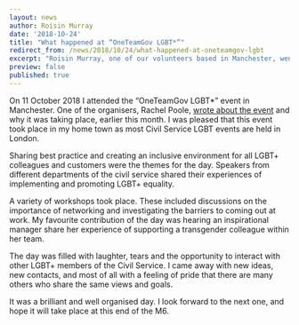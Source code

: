 ```yaml
---
layout: news
author: Roisin Murray
date: '2018-10-24'
title: "What happened at “OneTeamGov LGBT*”"
redirect_from: /news/2018/10/24/what-happened-at-oneteamgov-lgbt
excerpt: "Roisin Murray, one of our volunteers based in Manchester, went to the OneTeamGov LGBT* event this month. In this post, Roisin shares her thoughts from the day."
preview: false
published: true
---
```


On 11 October 2018 I attended the “OneTeamGov LGBT*” event in Manchester. One of the organisers, Rachel Poole, [wrote about the event](https://www.civilservice.lgbt/2018/10/04/one-team-gov-lgbt-conference) and why it was taking place, earlier this month. I was pleased that this event took place in my home town as most Civil Service LGBT events are held in London.

Sharing best practice and creating an inclusive environment for all LGBT+ colleagues and customers were the themes for the day. Speakers from different departments of the civil service shared their experiences of implementing and promoting LGBT+ equality.

A variety of workshops took place. These included discussions on the importance of networking and investigating the barriers to coming out at work. My favourite contribution of the day was hearing an inspirational manager share her experience of supporting a transgender colleague within her team.

The day was filled with laughter, tears and the opportunity to interact with other LGBT+ members of the Civil Service. I came away with new ideas, new contacts, and most of all with a feeling of pride that there are many others who share the same views and goals.

It was a brilliant and well organised day.  I look forward to the next one, and hope it will take place at this end of the M6.